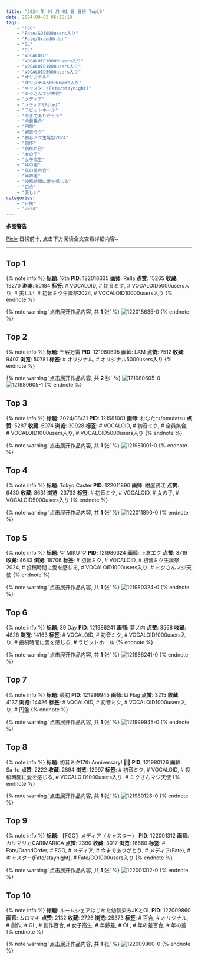```yaml
---
title: "2024 年 09 月 01 日 日榜 Top10"
date: 2024-09-03 06:25:19
tags:
    - "FGO"
    - "Fate/GO1000users入り"
    - "Fate/GrandOrder"
    - "GL"
    - "OL"
    - "VOCALOID"
    - "VOCALOID10000users入り"
    - "VOCALOID1000users入り"
    - "VOCALOID5000users入り"
    - "オリジナル"
    - "オリジナル5000users入り"
    - "キャスター(Fate/staynight)"
    - "ミクさんマジ天使"
    - "メディア"
    - "メディア(Fate)"
    - "ラビットホール"
    - "今までありがとう"
    - "全員集合"
    - "円盤"
    - "初音ミク"
    - "初音ミク生誕祭2024"
    - "創作"
    - "創作百合"
    - "女の子"
    - "女子高生"
    - "年の差"
    - "年の差百合"
    - "年齢差"
    - "投稿時間に愛を感じる"
    - "百合"
    - "美しい"
categories:
    - "日榜"
    - "2024"
---
```


<i class="fa fa-triangle-exclamation"></i>**多图警告**<i class="fa fa-triangle-exclamation"></i>

[Pixiv](https://www.pixiv.net/) 日榜前十, 点击下方阅读全文查看详细内容~

<!-- more -->

---

## Top 1

{% note info %}
**标题**: 17th
**PID**: 122018635 **画师**: Rella
**点赞**: 15265 **收藏**: 19270 **浏览**: 50184
**标签**: # VOCALOID, # 初音ミク, # VOCALOID5000users入り, # 美しい, # 初音ミク生誕祭2024, # VOCALOID10000users入り
{% endnote %}

{% note warning '点击展开作品内容, 共 **1** 张' %}
![122018635-0](https://i.pixiv.re/img-original/img/2024/09/01/00/01/15/122018635_p0.png)
{% endnote %}

## Top 2

{% note info %}
**标题**: 千客万雷
**PID**: 121980605 **画师**: LAM
**点赞**: 7512 **收藏**: 9407 **浏览**: 50781
**标签**: # オリジナル, # オリジナル5000users入り
{% endnote %}

{% note warning '点击展开作品内容, 共 **2** 张' %}
![121980605-0](https://i.pixiv.re/img-original/img/2024/08/31/00/02/27/121980605_p0.jpg)
![121980605-1](https://i.pixiv.re/img-original/img/2024/08/31/00/02/27/121980605_p1.jpg)
{% endnote %}

## Top 3

{% note info %}
**标题**: 2024/08/31
**PID**: 121981001 **画师**: おむたつ/omutatsu
**点赞**: 5287 **收藏**: 6974 **浏览**: 30928
**标签**: # VOCALOID, # 初音ミク, # 全員集合, # VOCALOID1000users入り, # VOCALOID5000users入り
{% endnote %}

{% note warning '点击展开作品内容, 共 **1** 张' %}
![121981001-0](https://i.pixiv.re/img-original/img/2024/08/31/00/06/44/121981001_p0.jpg)
{% endnote %}

## Top 4

{% note info %}
**标题**: Tokyo Caster
**PID**: 122011890 **画师**: 紺屋鴉江
**点赞**: 6430 **收藏**: 8631 **浏览**: 23733
**标签**: # 初音ミク, # VOCALOID, # 女の子, # VOCALOID5000users入り
{% endnote %}

{% note warning '点击展开作品内容, 共 **1** 张' %}
![122011890-0](https://i.pixiv.re/img-original/img/2024/08/31/21/31/53/122011890_p0.jpg)
{% endnote %}

## Top 5

{% note info %}
**标题**: ♡ MIKU ♡
**PID**: 121980324 **画师**: 上倉エク
**点赞**: 3719 **收藏**: 4683 **浏览**: 18706
**标签**: # 初音ミク, # VOCALOID, # 初音ミク生誕祭2024, # 投稿時間に愛を感じる, # VOCALOID1000users入り, # ミクさんマジ天使
{% endnote %}

{% note warning '点击展开作品内容, 共 **1** 张' %}
![121980324-0](https://i.pixiv.re/img-original/img/2024/08/31/00/00/36/121980324_p0.jpg)
{% endnote %}

## Top 6

{% note info %}
**标题**: 39 Day
**PID**: 121986241 **画师**: 夢ノ内
**点赞**: 3568 **收藏**: 4828 **浏览**: 14163
**标签**: # VOCALOID, # 初音ミク, # VOCALOID1000users入り, # 投稿時間に愛を感じる, # ラビットホール
{% endnote %}

{% note warning '点击展开作品内容, 共 **1** 张' %}
![121986241-0](https://i.pixiv.re/img-original/img/2024/08/31/03/09/18/121986241_p0.jpg)
{% endnote %}

## Top 7

{% note info %}
**标题**: 最初
**PID**: 121999945 **画师**: Li Flag
**点赞**: 3215 **收藏**: 4137 **浏览**: 14426
**标签**: # VOCALOID, # 初音ミク, # VOCALOID1000users入り, # 円盤
{% endnote %}

{% note warning '点击展开作品内容, 共 **1** 张' %}
![121999945-0](https://i.pixiv.re/img-original/img/2024/08/31/15/37/42/121999945_p0.jpg)
{% endnote %}

## Top 8

{% note info %}
**标题**: 初音ミク17th Anniversary! 🎂🎉
**PID**: 121980126 **画师**: Sa-fu
**点赞**: 2222 **收藏**: 2894 **浏览**: 12997
**标签**: # 初音ミク, # VOCALOID, # 投稿時間に愛を感じる, # VOCALOID1000users入り, # ミクさんマジ天使
{% endnote %}

{% note warning '点击展开作品内容, 共 **1** 张' %}
![121980126-0](https://i.pixiv.re/img-original/img/2024/08/31/00/00/02/121980126_p0.jpg)
{% endnote %}

## Top 9

{% note info %}
**标题**: 【FGO】メディア〈キャスター〉
**PID**: 122001312 **画师**: カリマリカCARIMARICA
**点赞**: 2390 **收藏**: 3017 **浏览**: 16660
**标签**: # Fate/GrandOrder, # FGO, # メディア, # 今までありがとう, # メディア(Fate), # キャスター(Fate/staynight), # Fate/GO1000users入り
{% endnote %}

{% note warning '点击展开作品内容, 共 **1** 张' %}
![122001312-0](https://i.pixiv.re/img-original/img/2024/08/31/16/32/17/122001312_p0.jpg)
{% endnote %}

## Top 10

{% note info %}
**标题**: ルームシェアはじめた幼馴染みJKとOL
**PID**: 122009860 **画师**: ムロマキ
**点赞**: 2132 **收藏**: 2726 **浏览**: 25373
**标签**: # 百合, # オリジナル, # 創作, # GL, # 創作百合, # 女子高生, # 年齢差, # OL, # 年の差百合, # 年の差
{% endnote %}

{% note warning '点击展开作品内容, 共 **1** 张' %}
![122009860-0](https://i.pixiv.re/img-original/img/2024/08/31/20/46/53/122009860_p0.jpg)
{% endnote %}
